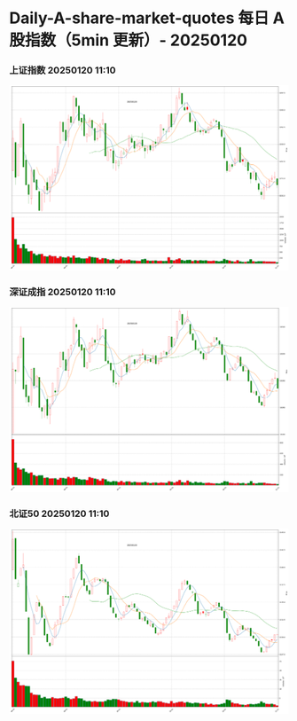 
# Daily-A-share-market-quotes 每日 A 股指数（5min 更新）- 20250120

### 上证指数 20250120 11:10
![](./fig/2025/1/20250120-sh000001.png)

### 深证成指 20250120 11:10
![](./fig/2025/1/20250120-sz399001.png)

### 北证50 20250120 11:10
![](./fig/2025/1/20250120-bj899050.png)
